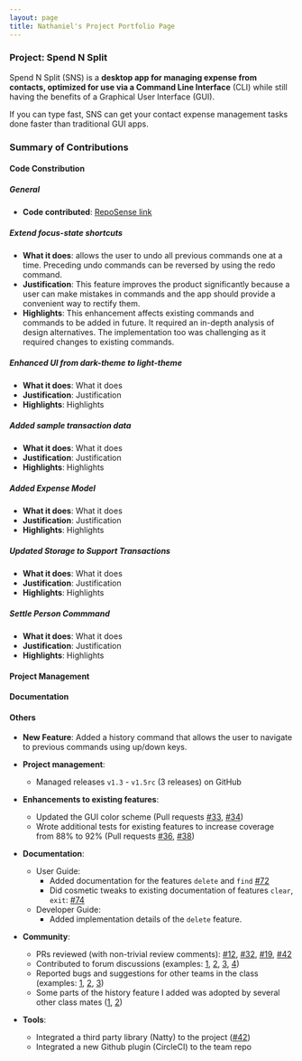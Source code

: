 ```yaml
---
layout: page
title: Nathaniel's Project Portfolio Page
---
```


### Project: Spend N Split

Spend N Split (SNS) is a **desktop app for managing expense from contacts, optimized for use via a Command Line Interface** (CLI) while still having the benefits of a Graphical User Interface (GUI).

If you can type fast, SNS can get your contact expense management tasks done faster than traditional GUI apps.

### Summary of Contributions

#### Code Constribution

##### General
* **Code contributed**: [RepoSense link](https://nus-cs2103-ay2324s1.github.io/tp-dashboard/?search=nathanielcalimag&)

##### Extend focus-state shortcuts
- **What it does**: allows the user to undo all previous commands one at a time. Preceding undo commands can be reversed by using the redo command.
- **Justification**: This feature improves the product significantly because a user can make mistakes in commands and the app should provide a convenient way to rectify them.
- **Highlights**: This enhancement affects existing commands and commands to be added in future. It required an in-depth analysis of design alternatives. The implementation too was challenging as it required changes to existing commands.

##### Enhanced UI from dark-theme to light-theme
- **What it does**: What it does
- **Justification**: Justification
- **Highlights**: Highlights

##### Added sample transaction data
- **What it does**: What it does
- **Justification**: Justification
- **Highlights**: Highlights

##### Added Expense Model
- **What it does**: What it does
- **Justification**: Justification
- **Highlights**: Highlights

##### Updated Storage to Support Transactions
- **What it does**: What it does
- **Justification**: Justification
- **Highlights**: Highlights

##### Settle Person Commmand
- **What it does**: What it does
- **Justification**: Justification
- **Highlights**: Highlights


#### Project Management


#### Documentation


#### Others

* **New Feature**: Added a history command that allows the user to navigate to previous commands using up/down keys.

* **Project management**:
    * Managed releases `v1.3` - `v1.5rc` (3 releases) on GitHub

* **Enhancements to existing features**:
    * Updated the GUI color scheme (Pull requests [\#33](), [\#34]())
    * Wrote additional tests for existing features to increase coverage from 88% to 92% (Pull requests [\#36](), [\#38]())

* **Documentation**:
    * User Guide:
        * Added documentation for the features `delete` and `find` [\#72]()
        * Did cosmetic tweaks to existing documentation of features `clear`, `exit`: [\#74]()
    * Developer Guide:
        * Added implementation details of the `delete` feature.

* **Community**:
    * PRs reviewed (with non-trivial review comments): [\#12](), [\#32](), [\#19](), [\#42]()
    * Contributed to forum discussions (examples: [1](), [2](), [3](), [4]())
    * Reported bugs and suggestions for other teams in the class (examples: [1](), [2](), [3]())
    * Some parts of the history feature I added was adopted by several other class mates ([1](), [2]())

* **Tools**:
    * Integrated a third party library (Natty) to the project ([\#42]())
    * Integrated a new Github plugin (CircleCI) to the team repo
